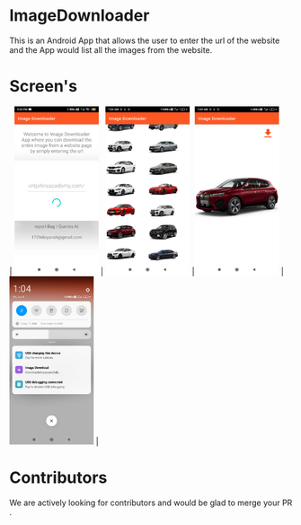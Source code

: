 # ImageDownloader
This is an Android App that allows the user to enter the url of the website and the App would list all the images from the website.
# Screen's

<!-- ![starting screen](https://github.com/dev-divyansh/ImageDownloader/blob/3ae4c76f6bd77030817638dee249bf3b14008a2a/g.jpg)

![display screen](https://github.com/dev-divyansh/ImageDownloader/blob/70e281ae8b2a2bc535b89f4f03b86b046e97488e/sd.jpg) -->

| <img src="https://github.com/dev-divyansh/ImageDownloader/blob/dd5d9b95a34ca1cccd36ffeb046895b3fb89e830/g.jpg"  width="150" height="300" gra> |
<img src="https://github.com/dev-divyansh/ImageDownloader/blob/70e281ae8b2a2bc535b89f4f03b86b046e97488e/sd.jpg" width="150" height="300"> |<img src="https://github.com/dev-divyansh/ImageDownloader/blob/dd5d9b95a34ca1cccd36ffeb046895b3fb89e830/img2.jpg" width="150" height="300"> |<img src="https://github.com/dev-divyansh/ImageDownloader/blob/dd5d9b95a34ca1cccd36ffeb046895b3fb89e830/img3.jpg" width="150" height="300"> |


# Contributors
We are actively looking for contributors and would be glad to merge your PR .

